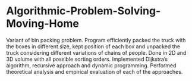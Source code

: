 # Algorithmic-Problem-Solving-Moving-Home
Variant of bin packing problem. Program efficiently packed the truck with the boxes in different size, kept position of each box and unpacked the truck considering different variations of chains of people. Done in 2D and 3D volume with all possible sorting orders. Implemented Dijkstra’s algorithm, recursive approach and dynamic programming. Performed theoretical analysis and empirical evaluation of each of the approaches.
